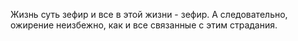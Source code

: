 Жизнь суть зефир и все в этой жизни - зефир. А следовательно, ожирение неизбежно,
как и все связанные с этим страдания.
